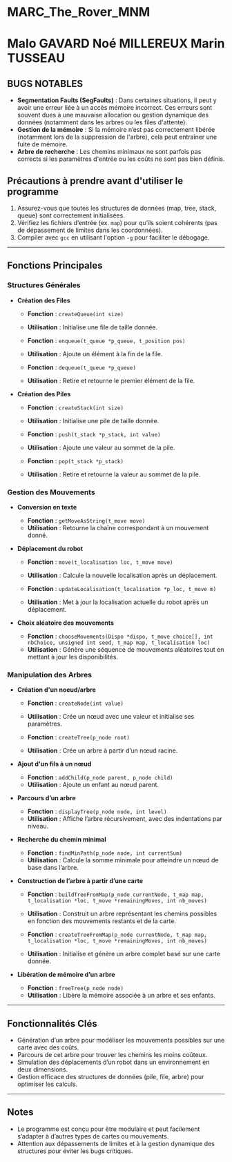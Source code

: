 # MARC_The_Rover_MNM
# Malo GAVARD Noé MILLEREUX Marin TUSSEAU

## BUGS NOTABLES  

- **Segmentation Faults (SegFaults)** : Dans certaines situations, il peut y avoir une erreur liée à un accès mémoire incorrect. Ces erreurs sont souvent dues à une mauvaise allocation ou gestion dynamique des données (notamment dans les arbres ou les files d'attente).  
- **Gestion de la mémoire** : Si la mémoire n’est pas correctement libérée (notamment lors de la suppression de l'arbre), cela peut entraîner une fuite de mémoire.  
- **Arbre de recherche** : Les chemins minimaux ne sont parfois pas corrects si les paramètres d'entrée ou les coûts ne sont pas bien définis.  

## Précautions à prendre avant d'utiliser le programme  

1. Assurez-vous que toutes les structures de données (map, tree, stack, queue) sont correctement initialisées.  
2. Vérifiez les fichiers d’entrée (ex. `map`) pour qu’ils soient cohérents (pas de dépassement de limites dans les coordonnées).  
3. Compiler avec `gcc` en utilisant l'option `-g` pour faciliter le débogage.  

---

## Fonctions Principales  

### Structures Générales  

- **Création des Files**  
  - **Fonction** : `createQueue(int size)`  
  - **Utilisation** : Initialise une file de taille donnée.  

  - **Fonction** : `enqueue(t_queue *p_queue, t_position pos)`  
  - **Utilisation** : Ajoute un élément à la fin de la file.  

  - **Fonction** : `dequeue(t_queue *p_queue)`  
  - **Utilisation** : Retire et retourne le premier élément de la file.  

- **Création des Piles**  
  - **Fonction** : `createStack(int size)`  
  - **Utilisation** : Initialise une pile de taille donnée.  

  - **Fonction** : `push(t_stack *p_stack, int value)`  
  - **Utilisation** : Ajoute une valeur au sommet de la pile.  

  - **Fonction** : `pop(t_stack *p_stack)`  
  - **Utilisation** : Retire et retourne la valeur au sommet de la pile.  

### Gestion des Mouvements  

- **Conversion en texte**  
  - **Fonction** : `getMoveAsString(t_move move)`  
  - **Utilisation** : Retourne la chaîne correspondant à un mouvement donné.  

- **Déplacement du robot**  
  - **Fonction** : `move(t_localisation loc, t_move move)`  
  - **Utilisation** : Calcule la nouvelle localisation après un déplacement.  

  - **Fonction** : `updateLocalisation(t_localisation *p_loc, t_move m)`  
  - **Utilisation** : Met à jour la localisation actuelle du robot après un déplacement.  

- **Choix aléatoire des mouvements**  
  - **Fonction** : `chooseMovements(Dispo *dispo, t_move choice[], int nbChoice, unsigned int seed, t_map map, t_localisation loc)`  
  - **Utilisation** : Génère une séquence de mouvements aléatoires tout en mettant à jour les disponibilités.  

### Manipulation des Arbres  

- **Création d'un noeud/arbre**  
  - **Fonction** : `createNode(int value)`  
  - **Utilisation** : Crée un nœud avec une valeur et initialise ses paramètres.  

  - **Fonction** : `createTree(p_node root)`  
  - **Utilisation** : Crée un arbre à partir d’un nœud racine.  

- **Ajout d'un fils à un nœud**  
  - **Fonction** : `addChild(p_node parent, p_node child)`  
  - **Utilisation** : Ajoute un enfant au nœud parent.  

- **Parcours d’un arbre**  
  - **Fonction** : `displayTree(p_node node, int level)`  
  - **Utilisation** : Affiche l’arbre récursivement, avec des indentations par niveau.  

- **Recherche du chemin minimal**  
  - **Fonction** : `findMinPath(p_node node, int currentSum)`  
  - **Utilisation** : Calcule la somme minimale pour atteindre un nœud de base dans l’arbre.  

- **Construction de l’arbre à partir d’une carte**  
  - **Fonction** : `buildTreeFromMap(p_node currentNode, t_map map, t_localisation *loc, t_move *remainingMoves, int nb_moves)`  
  - **Utilisation** : Construit un arbre représentant les chemins possibles en fonction des mouvements restants et de la carte.  

  - **Fonction** : `createTreeFromMap(p_node currentNode, t_map map, t_localisation *loc, t_move *remainingMoves, int nb_moves)`  
  - **Utilisation** : Initialise et génère un arbre complet basé sur une carte donnée.  

- **Libération de mémoire d’un arbre**  
  - **Fonction** : `freeTree(p_node node)`  
  - **Utilisation** : Libère la mémoire associée à un arbre et ses enfants.  

---

## Fonctionnalités Clés  

- Génération d’un arbre pour modéliser les mouvements possibles sur une carte avec des coûts.  
- Parcours de cet arbre pour trouver les chemins les moins coûteux.  
- Simulation des déplacements d’un robot dans un environnement en deux dimensions.  
- Gestion efficace des structures de données (pile, file, arbre) pour optimiser les calculs.  

---

## Notes  

- Le programme est conçu pour être modulaire et peut facilement s’adapter à d’autres types de cartes ou mouvements.  
- Attention aux dépassements de limites et à la gestion dynamique des structures pour éviter les bugs critiques.  


